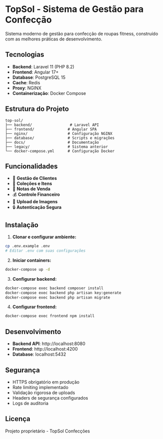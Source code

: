 # TopSol - Sistema de Gestão para Confecção

Sistema moderno de gestão para confecção de roupas fitness, construído com as melhores práticas de desenvolvimento.

## Tecnologias

- **Backend**: Laravel 11 (PHP 8.2)
- **Frontend**: Angular 17+
- **Database**: PostgreSQL 15
- **Cache**: Redis
- **Proxy**: NGINX
- **Containerização**: Docker Compose

## Estrutura do Projeto

```
top-sol/
├── backend/                 # Laravel API
├── frontend/               # Angular SPA
├── nginx/                  # Configuração NGINX
├── database/               # Scripts e migrações
├── docs/                   # Documentação
├── legacy/                 # Sistema anterior
└── docker-compose.yml      # Configuração Docker
```

## Funcionalidades

- 👥 **Gestão de Clientes**
- 👗 **Coleções e Itens**
- 🧾 **Notas de Venda**
- 💰 **Controle Financeiro**
- 📸 **Upload de Imagens**
- 🔒 **Autenticação Segura**

## Instalação

1. **Clonar e configurar ambiente:**
```bash
cp .env.example .env
# Editar .env com suas configurações
```

2. **Iniciar containers:**
```bash
docker-compose up -d
```

3. **Configurar backend:**
```bash
docker-compose exec backend composer install
docker-compose exec backend php artisan key:generate
docker-compose exec backend php artisan migrate
```

4. **Configurar frontend:**
```bash
docker-compose exec frontend npm install
```

## Desenvolvimento

- **Backend API**: http://localhost:8080
- **Frontend**: http://localhost:4200
- **Database**: localhost:5432

## Segurança

- HTTPS obrigatório em produção
- Rate limiting implementado
- Validação rigorosa de uploads
- Headers de segurança configurados
- Logs de auditoria

## Licença

Projeto proprietário - TopSol Confecções